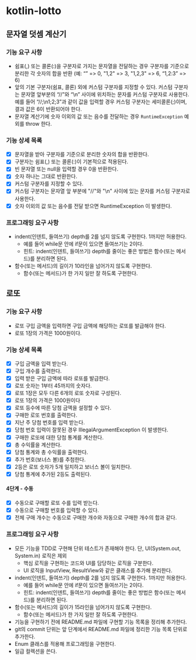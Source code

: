 # kotlin-lotto

## 문자열 덧셈 계산기

### 기능 요구 사항

- 쉼표(,) 또는 콜론(:)을 구분자로 가지는 문자열을 전달하는 경우 구분자를 기준으로 분리한 각 숫자의 합을 반환 (예: “” => 0, "1,2" => 3, "1,2,3" => 6, “1,2:3” => 6)
- 앞의 기본 구분자(쉼표, 콜론) 외에 커스텀 구분자를 지정할 수 있다. 커스텀 구분자는 문자열 앞부분의 “//”와 “\n” 사이에 위치하는 문자를 커스텀 구분자로 사용한다. 예를 들어 “//;\n1;2;3”과 같이 값을 입력할 경우 커스텀 구분자는 세미콜론(;)이며, 결과 값은 6이 반환되어야 한다.
- 문자열 계산기에 숫자 이외의 값 또는 음수를 전달하는 경우 `RuntimeException` 예외를 throw 한다.

### 기능 상세 목록


- [x] 문자열을 받아 구분자를 기준으로 분리한 숫자의 합을 반환한다.
- [x] 구분자는 쉼표(,) 또는 콜론(:)이 기본적으로 적용된다.
- [x] 빈 문자열 또는 null을 입력할 경우 0을 반환한다.
- [x] 숫자 하나는 그대로 반환한다.
- [x] 커스텀 구분자를 지정할 수 있다.
- [x] 커스텀 구분자는 문자열 앞 부분에 "//"와 "\n" 사이에 있는 문자를 커스텀 구분자로 사용한다. 
- [x] 숫자 이외의 값 또는 음수를 전달 받으면 RuntimeException 이 발생한다.

### 프로그래밍 요구 사항

- indent(인덴트, 들여쓰기) depth를 2를 넘지 않도록 구현한다. 1까지만 허용한다.
  - 예를 들어 while문 안에 if문이 있으면 들여쓰기는 2이다.
  - 힌트: indent(인덴트, 들여쓰기) depth를 줄이는 좋은 방법은 함수(또는 메서드)를 분리하면 된다.
- 함수(또는 메서드)의 길이가 10라인을 넘어가지 않도록 구현한다.
  - 함수(또는 메서드)가 한 가지 일만 잘 하도록 구현한다.

## 로또

### 기능 요구 사항

- 로또 구입 금액을 입력하면 구입 금액에 해당하는 로또를 발급해야 한다.
- 로또 1장의 가격은 1000원이다.

### 기능 상세 목록

- [x] 구입 금액을 입력 받는다.
- [x] 구입 개수를 출력한다.
- [x] 입력 받은 구입 금액에 따라 로또를 발급한다.
- [x] 로또 숫자는 1부터 45까지의 숫자다.
- [x] 로또 1장은 모두 다른 6개의 로또 숫자로 구성된다.
- [x] 로또 1장의 가격은 1000원이다
- [x] 로또 등수에 따른 당첨 금액을 설정할 수 있다.
- [x] 구매한 로또 번호를 출력한다.
- [x] 지난 주 당첨 번호를 입력 받는다.
- [x] 당첨 번호 입력이 잘못된 경우 IllegalArgumentException 이 발생한다.
- [x] 구매한 로또에 대한 당첨 통계를 계산한다.
- [x] 총 수익률을 계산한다. 
- [x] 당첨 통계와 총 수익률을 출력한다.
- [x] 추가 번호(보너스 볼)를 추첨한다.
- [x] 2등은 로또 숫자가 5개 일치하고 보너스 볼이 일치한다.
- [x] 당첨 통계에 추가된 2등도 출력된다.

#### 4단계 - 수동

- [x] 수동으로 구매할 로또 수를 입력 받는다.
- [x] 수동으로 구매할 번호를 입력할 수 있다.
- [x] 전체 구매 개수는 수동으로 구매한 개수와 자동으로 구매한 개수의 합과 같다.

### 프로그래밍 요구 사항

- 모든 기능을 TDD로 구현해 단위 테스트가 존재해야 한다. 단, UI(System.out, System.in) 로직은 제외
  - 핵심 로직을 구현하는 코드와 UI를 담당하는 로직을 구분한다. 
  - UI 로직을 InputView, ResultView와 같은 클래스를 추가해 분리한다.
- indent(인덴트, 들여쓰기) depth를 2를 넘지 않도록 구현한다. 1까지만 허용한다. 
  - 예를 들어 while문 안에 if문이 있으면 들여쓰기는 2이다. 
  - 힌트: indent(인덴트, 들여쓰기) depth를 줄이는 좋은 방법은 함수(또는 메서드)를 분리하면 된다.
- 함수(또는 메서드)의 길이가 15라인을 넘어가지 않도록 구현한다. 
  - 함수(또는 메서드)가 한 가지 일만 잘 하도록 구현한다. 
- 기능을 구현하기 전에 README.md 파일에 구현할 기능 목록을 정리해 추가한다. 
- git의 commit 단위는 앞 단계에서 README.md 파일에 정리한 기능 목록 단위로 추가한다.
- Enum 클래스를 적용해 프로그래밍을 구현한다. 
- 일급 컬렉션을 쓴다.
